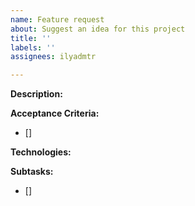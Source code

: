 ```yaml
---
name: Feature request
about: Suggest an idea for this project
title: ''
labels: ''
assignees: ilyadmtr

---
```


**Description:**

**Acceptance Criteria:**

- [] 

**Technologies:**

**Subtasks:**

- []
